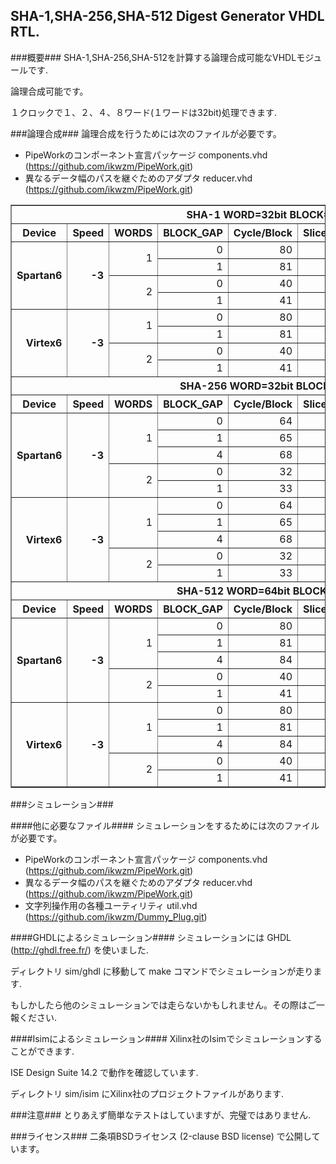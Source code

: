 SHA-1,SHA-256,SHA-512 Digest Generator VHDL RTL.
------------------------------------------------

###概要###
SHA-1,SHA-256,SHA-512を計算する論理合成可能なVHDLモジュールです.

論理合成可能です。

１クロックで１、２、４、８ワード(１ワードは32bit)処理できます.

###論理合成###
論理合成を行うためには次のファイルが必要です。

* PipeWorkのコンポーネント宣言パッケージ   components.vhd (<https://github.com/ikwzm/PipeWork.git>)
* 異なるデータ幅のパスを継ぐためのアダプタ reducer.vhd    (<https://github.com/ikwzm/PipeWork.git>)


<table border="1">
  <tr>
    <th colspan="9">SHA-1 WORD=32bit BLOCK=512bit</th>
  </tr>
  <tr>
    <th>Device</th>
    <th>Speed</th>
    <th>WORDS</th>
    <th>BLOCK_GAP</th>
    <th>Cycle/Block</th>
    <th>Slice[Regs,LUTs]</th>
    <th>Fmax</th>
    <th>Throughput</th>
  </tr>
  <tr>
    <th align="right" rowspan="4">Spartan6</th>
    <th align="right" rowspan="4">-3</th>
    <td align="right" rowspan="2">1</td>
    <td align="right">0</td>
    <td align="right">80</td>
    <td align="right">1151,1590</td>
    <td align="right">145[MHz]</td>
    <td align="right">928[Mbit/sec]</td>
  </tr>
  <tr>
    <td align="right">1</td>
    <td align="right">81</td>
    <td align="right">1157,1730</td>
    <td align="right">141[MHz]</td>
    <td align="right">890[Mbit/sec]</td>
  </tr>
  <tr>
    <td align="right" rowspan="2">2</td>
    <td align="right">0</td>
    <td align="right">40</td>
    <td align="right">1525,1873</td>
    <td align="right">87[MHz]</td>
    <td align="right">1113[Mbit/sec]</td>
  </tr>
  <tr>
    <td align="right">1</td>
    <td align="right">41</td>
    <td align="right">1527,1914</td>
    <td align="right">91[MHz]</td>
    <td align="right">1135[Mbit/sec]</td>
  </tr>
  <tr>
    <th align="right" rowspan="4">Virtex6</th>
    <th align="right" rowspan="4">-3</th>
    <td align="right" rowspan="2">1</td>
    <td align="right">0</td>
    <td align="right">80</td>
    <td align="right">1138,1609</td>
    <td align="right">204[MHz]</td>
    <td align="right">1306[Mbit/sec]</td>
  </tr>
  <tr>
    <td align="right">1</td>
    <td align="right">81</td>
    <td align="right">1139,1680</td>
    <td align="right">227[MHz]</td>
    <td align="right">1436[Mbit/sec]</td>
  </tr>
  <tr>
    <td align="right" rowspan="2">2</td>
    <td align="right">0</td>
    <td align="right">40</td>
    <td align="right">1515,1851</td>
    <td align="right">133[MHz]</td>
    <td align="right">1707[Mbit/sec]</td>
  </tr>
  <tr>
    <td align="right">1</td>
    <td align="right">41</td>
    <td align="right">1517,1897</td>
    <td align="right">136[MHz]</td>
    <td align="right">1711[Mbit/sec]</td>
  </tr>
  <tr>
    <th colspan="9">SHA-256 WORD=32bit BLOCK=512bit</th>
  </tr>
  <tr>
    <th>Device</th>
    <th>Speed</th>
    <th>WORDS</th>
    <th>BLOCK_GAP</th>
    <th>Cycle/Block</th>
    <th>Slice[Regs,LUTs]</th>
    <th>Fmax</th>
    <th>Throughput</th>
  </tr>
  <tr>
    <th align="right" rowspan="5">Spartan6</th>
    <th align="right" rowspan="5">-3</th>
    <td align="right" rowspan="3">1</td>
    <td align="right">0</td>
    <td align="right">64</td>
    <td align="right">1460,2587</td>
    <td align="right">102[MHz]</td>
    <td align="right">816[Mbit/sec]</td>
  </tr>
  <tr>
    <td align="right">1</td>
    <td align="right">65</td>
    <td align="right">1442,2597</td>
    <td align="right">128[MHz]</td>
    <td align="right">1010[Mbit/sec]</td>
  </tr>
  <tr>
    <td align="right">4</td>
    <td align="right">68</td>
    <td align="right">1547,3080</td>
    <td align="right">188[MHz]</td>
    <td align="right">1418[Mbit/sec]</td>
  </tr>
  <tr>
    <td align="right" rowspan="2">2</td>
    <td align="right">0</td>
    <td align="right">32</td>
    <td align="right">1862,3096</td>
    <td align="right">59[MHz]</td>
    <td align="right">941[Mbit/sec]</td>
  </tr>
  <tr>
    <td align="right">1</td>
    <td align="right">33</td>
    <td align="right">1835,3094</td>
    <td align="right">69[MHz]</td>
    <td align="right">1070[Mbit/sec]</td>
  </tr>
  <tr>
    <th align="right" rowspan="5">Virtex6</th>
    <th align="right" rowspan="5">-3</th>
    <td align="right" rowspan="3">1</td>
    <td align="right">0</td>
    <td align="right">64</td>
    <td align="right">1452,2546</td>
    <td align="right">163[MHz]</td>
    <td align="right">1311[Mbit/sec]</td>
  </tr>
  <tr>
    <td align="right">1</td>
    <td align="right">65</td>
    <td align="right">1425,2583</td>
    <td align="right">200[MHz]</td>
    <td align="right">1575[Mbit/sec]</td>
  </tr>
  <tr>
    <td align="right">4</td>
    <td align="right">68</td>
    <td align="right">1537,2914</td>
    <td align="right">250[MHz]</td>
    <td align="right">1882[Mbit/sec]</td>
  </tr>
  <tr>
    <td align="right" rowspan="2">2</td>
    <td align="right">0</td>
    <td align="right">32</td>
    <td align="right">1858,3094</td>
    <td align="right">95[MHz]</td>
    <td align="right">1524[Mbit/sec]</td>
  </tr>
  <tr>
    <td align="right">1</td>
    <td align="right">33</td>
    <td align="right">1831,3078</td>
    <td align="right">114[MHz]</td>
    <td align="right">1763[Mbit/sec]</td>
  </tr>
  <tr>
    <th colspan="9">SHA-512 WORD=64bit BLOCK=1024bit</th>
  </tr>
  <tr>
    <th>Device</th>
    <th>Speed</th>
    <th>WORDS</th>
    <th>BLOCK_GAP</th>
    <th>Cycle/Block</th>
    <th>Slice[Regs,LUTs]</th>
    <th>Fmax</th>
    <th>Throughput</th>
  </tr>
  <tr>
    <th align="right" rowspan="5">Spartan6</th>
    <th align="right" rowspan="5">-3</th>
    <td align="right" rowspan="3">1</td>
    <td align="right">0</td>
    <td align="right">80</td>
    <td align="right">2880,8091</td>
    <td align="right">83[MHz]</td>
    <td align="right">1067[Mbit/sec]</td>
  </tr>
  <tr>
    <td align="right">1</td>
    <td align="right">81</td>
    <td align="right">2842,8133</td>
    <td align="right">109[MHz]</td>
    <td align="right">1374[Mbit/sec]</td>
  </tr>
  <tr>
    <td align="right">4</td>
    <td align="right">84</td>
    <td align="right">3093,8934</td>
    <td align="right">123[MHz]</td>
    <td align="right">1505[Mbit/sec]</td>
  </tr>
  <tr>
    <td align="right" rowspan="2">2</td>
    <td align="right">0</td>
    <td align="right">40</td>
    <td align="right">3705,10270</td>
    <td align="right">45[MHz]</td>
    <td align="right">1163[Mbit/sec]</td>
  </tr>
  <tr>
    <td align="right">1</td>
    <td align="right">41</td>
    <td align="right">3648,10361</td>
    <td align="right">59[MHz]</td>
    <td align="right">1469[Mbit/sec]</td>
  </tr>
  <tr>
    <th align="right" rowspan="5">Virtex6</th>
    <th align="right" rowspan="5">-3</th>
    <td align="right" rowspan="3">1</td>
    <td align="right">0</td>
    <td align="right">80</td>
    <td align="right">2876,8012</td>
    <td align="right">147[MHz]</td>
    <td align="right">1882[Mbit/sec]</td>
  </tr>
  <tr>
    <td align="right">1</td>
    <td align="right">81</td>
    <td align="right">2818,8207</td>
    <td align="right">164[MHz]</td>
    <td align="right">2072[Mbit/sec]</td>
  </tr>
  <tr>
    <td align="right">4</td>
    <td align="right">84</td>
    <td align="right">3092,8705</td>
    <td align="right">200[MHz]</td>
    <td align="right">2438[Mbit/sec]</td>
  </tr>
  <tr>
    <td align="right" rowspan="2">2</td>
    <td align="right">0</td>
    <td align="right">40</td>
    <td align="right">3701,10387</td>
    <td align="right">87[MHz]</td>
    <td align="right">2226[Mbit/sec]</td>
  </tr>
  <tr>
    <td align="right">1</td>
    <td align="right">41</td>
    <td align="right">3641,10429</td>
    <td align="right">95[MHz]</td>
    <td align="right">2379[Mbit/sec]</td>
  </tr>
</table>


###シミュレーション###

####他に必要なファイル####
シミュレーションをするためには次のファイルが必要です。

* PipeWorkのコンポーネント宣言パッケージ   components.vhd (<https://github.com/ikwzm/PipeWork.git>)
* 異なるデータ幅のパスを継ぐためのアダプタ reducer.vhd    (<https://github.com/ikwzm/PipeWork.git>)
* 文字列操作用の各種ユーティリティ         util.vhd       (<https://github.com/ikwzm/Dummy_Plug.git>)

####GHDLによるシミュレーション####
シミュレーションには GHDL (http://ghdl.free.fr/) を使いました.

ディレクトリ sim/ghdl に移動して make コマンドでシミュレーションが走ります.

もしかしたら他のシミュレーションでは走らないかもしれません。その際はご一報ください.

####Isimによるシミュレーション####
Xilinx社のIsimでシミュレーションすることができます.

ISE Design Suite 14.2 で動作を確認しています.

ディレクトリ sim/isim にXilinx社のプロジェクトファイルがあります.

###注意###
とりあえず簡単なテストはしていますが、完璧ではありません.

###ライセンス###
二条項BSDライセンス (2-clause BSD license) で公開しています。

